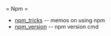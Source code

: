 = Npm =

  * [npm_tricks](npm_tricks)   -- memos on using npm
  * [npm_version](npm_version) -- npm version cmd

